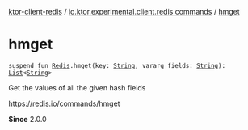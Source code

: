 [ktor-client-redis](../index.md) / [io.ktor.experimental.client.redis.commands](index.md) / [hmget](./hmget.md)

# hmget

`suspend fun `[`Redis`](../io.ktor.experimental.client.redis/-redis/index.md)`.hmget(key: `[`String`](https://kotlinlang.org/api/latest/jvm/stdlib/kotlin/-string/index.html)`, vararg fields: `[`String`](https://kotlinlang.org/api/latest/jvm/stdlib/kotlin/-string/index.html)`): `[`List`](https://kotlinlang.org/api/latest/jvm/stdlib/kotlin.collections/-list/index.html)`<`[`String`](https://kotlinlang.org/api/latest/jvm/stdlib/kotlin/-string/index.html)`>`

Get the values of all the given hash fields

https://redis.io/commands/hmget

**Since**
2.0.0

